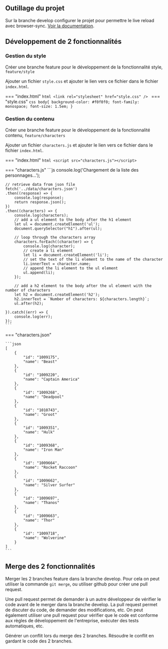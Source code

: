 ## Outillage du projet

Sur la branche develop configurer le projet pour permettre le live reload avec browser-sync. [Voir la documentation](../outils).

## Développement de 2 fonctionnalités

### Gestion du style

Créer une branche feature pour le développement de la fonctionnalité style, `feature/style`

Ajouter un fichier `style.css` et ajouter le lien vers ce fichier dans le fichier `index.html`.

=== "index.html"
    ```html
    <link rel="stylesheet" href="style.css" />
    ```
=== "style.css"
    ```css
    body{
        background-color: #f0f0f0;
        font-family: monospace;
        font-size: 1.5em;
    }
    ```

### Gestion du contenu

Créer une branche feature pour le développement de la fonctionnalité contenu, `feature/characters`

Ajouter un fichier `characters.js` et ajouter le lien vers ce fichier dans le fichier `index.html`.

=== "index.html"
    ```html
    <script src="characters.js"></script>
    ```

=== "characters.js"
    ```js
    console.log('Chargement de la liste des personnages...');

    // retrieve data from json file
    fetch('../data/characters.json')
    .then((response) => {
        console.log(response);
        return response.json();
    })
    .then((characters) => {
        console.log(characters);
        // add a ul element to the body after the h1 element
        let ul = document.createElement('ul');
        document.querySelector("h1").after(ul);

        // loop through the characters array
        characters.forEach((character) => {
            console.log(character);
            // create a li element
            let li = document.createElement('li');
            // set the text of the li element to the name of the character
            li.innerText = character.name;
            // append the li element to the ul element
            ul.append(li);
        });

        // add a h2 element to the body after the ul element with the number of characters
        let h2 = document.createElement('h2');
        h2.innerText = `Number of characters: ${characters.length}`;
        ul.after(h2);

    }).catch((err) => {
        console.log(err);
    });
    ```

=== "characters.json"

    ```json
    [
        {
            "id": "1009175",
            "name": "Beast"
        },
        {
            "id": "1009220",
            "name": "Captain America"
        },
        {
            "id": "1009268",
            "name": "Deadpool"
        },
        {
            "id": "1010743",
            "name": "Groot"
        },
        {
            "id": "1009351",
            "name": "Hulk"
        },
        {
            "id": "1009368",
            "name": "Iron Man"
        },
        {
            "id": "1009664",
            "name": "Rocket Raccoon"
        },
        {
            "id": "1009662",
            "name": "Silver Surfer"
        },
        {
            "id": "1009697",
            "name": "Thanos"
        },
        {
            "id": "1009663",
            "name": "Thor"
        },
        {
            "id": "1009718",
            "name": "Wolverine"
        }
    ]
    ```
## Merge des 2 fonctionnalités

Merger les 2 branches feature dans la branche develop. Pour cela on peut utiliser la commande `git merge`, ou utiliser github pour créer une pull request.

Une pull request permet de demander à un autre développeur de vérifier le code avant de le merger dans la branche develop. La pull request permet de discuter du code, de demander des modifications, etc. On peut également utiliser une pull request pour vérifier que le code est conforme aux règles de développement de l'entreprise, exécuter des tests automatiques, etc.

Générer un conflit lors du merge des 2 branches. Résoudre le conflit en gardant le code des 2 branches.



